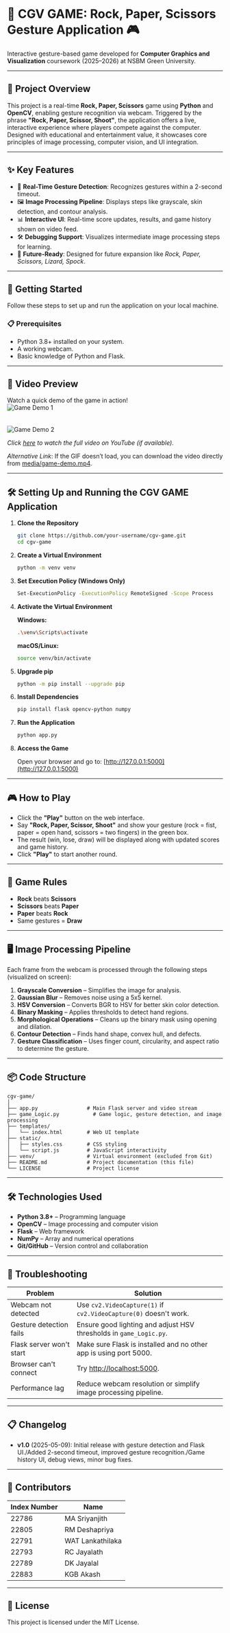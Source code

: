 # 🌟 CGV GAME: Rock, Paper, Scissors Gesture Application 🎮

Interactive gesture-based game developed for **Computer Graphics and Visualization** coursework (2025–2026) at NSBM Green University.

---

## 📝 Project Overview

This project is a real-time **Rock, Paper, Scissors** game using **Python** and **OpenCV**, enabling gesture recognition via webcam. Triggered by the phrase **"Rock, Paper, Scissor, Shoot"**, the application offers a live, interactive experience where players compete against the computer. Designed with educational and entertainment value, it showcases core principles of image processing, computer vision, and UI integration.

---

## ✨ Key Features

- 🎥 **Real-Time Gesture Detection**: Recognizes gestures within a 2-second timeout.
- 🖼️ **Image Processing Pipeline**: Displays steps like grayscale, skin detection, and contour analysis.
- 📊 **Interactive UI**: Real-time score updates, results, and game history shown on video feed.
- 🛠️ **Debugging Support**: Visualizes intermediate image processing steps for learning.
- 🌟 **Future-Ready**: Designed for future expansion like *Rock, Paper, Scissors, Lizard, Spock*.

---

## 🚀 Getting Started

Follow these steps to set up and run the application on your local machine.

### 📋 Prerequisites

- Python 3.8+ installed on your system.
- A working webcam.
- Basic knowledge of Python and Flask.

---

## 🎥 Video Preview

Watch a quick demo of the game in action!  
![Game Demo 1](/media/output.gif) <br><br><br>
![Game Demo 2](/media/output2.gif)

*Click [here](https://www.youtube.com/watch?v=your-video-id) to watch the full video on YouTube (if available).*

*Alternative Link*: If the GIF doesn’t load, you can download the video directly from [media/game-demo.mp4](media/game-demo.mp4).

---

## 🛠️ Setting Up and Running the CGV GAME Application

1. **Clone the Repository**
   ```bash
   git clone https://github.com/your-username/cgv-game.git
   cd cgv-game
   ```

2. **Create a Virtual Environment**
   ```bash
   python -m venv venv
   ```

3. **Set Execution Policy (Windows Only)**
   ```bash
   Set-ExecutionPolicy -ExecutionPolicy RemoteSigned -Scope Process
   ```

4. **Activate the Virtual Environment**

   **Windows:**
   ```bash
   .\venv\Scripts\activate
   ```

   **macOS/Linux:**
   ```bash
   source venv/bin/activate
   ```

5. **Upgrade pip**
   ```bash
   python -m pip install --upgrade pip
   ```

6. **Install Dependencies**
   ```bash
   pip install flask opencv-python numpy
   ```

7. **Run the Application**
   ```bash
   python app.py
   ```

8. **Access the Game**

   Open your browser and go to: [http://127.0.0.1:5000](http://127.0.0.1:5000)

---

## 🎮 How to Play

- Click the **"Play"** button on the web interface.
- Say **"Rock, Paper, Scissor, Shoot"** and show your gesture (rock = fist, paper = open hand, scissors = two fingers) in the green box.
- The result (win, lose, draw) will be displayed along with updated scores and game history.
- Click **"Play"** to start another round.

---

## 🎯 Game Rules

- **Rock** beats **Scissors**
- **Scissors** beats **Paper**
- **Paper** beats **Rock**
- Same gestures = **Draw**

---

## 🖥️ Image Processing Pipeline

Each frame from the webcam is processed through the following steps (visualized on screen):

1. **Grayscale Conversion** – Simplifies the image for analysis.
2. **Gaussian Blur** – Removes noise using a 5x5 kernel.
3. **HSV Conversion** – Converts BGR to HSV for better skin color detection.
4. **Binary Masking** – Applies thresholds to detect hand regions.
5. **Morphological Operations** – Cleans up the binary mask using opening and dilation.
6. **Contour Detection** – Finds hand shape, convex hull, and defects.
7. **Gesture Classification** – Uses finger count, circularity, and aspect ratio to determine the gesture.

---

## 📦 Code Structure

```
cgv-game/
│
├── app.py                # Main Flask server and video stream
├── game_Logic.py           # Game logic, gesture detection, and image processing
├── templates/
│   └── index.html        # Web UI template
├── static/
│   ├── styles.css        # CSS styling
│   └── script.js         # JavaScript interactivity
├── venv/                 # Virtual environment (excluded from Git)
├── README.md             # Project documentation (this file)
└── LICENSE               # Project license
```

---

## 🛠️ Technologies Used

- **Python 3.8+** – Programming language
- **OpenCV** – Image processing and computer vision
- **Flask** – Web framework
- **NumPy** – Array and numerical operations
- **Git/GitHub** – Version control and collaboration

---

## 🐛 Troubleshooting

| Problem                    | Solution                                                                 |
|----------------------------|--------------------------------------------------------------------------|
| Webcam not detected        | Use `cv2.VideoCapture(1)` if `cv2.VideoCapture(0)` doesn't work.         |
| Gesture detection fails    | Ensure good lighting and adjust HSV thresholds in `game_Logic.py`.         |
| Flask server won't start   | Make sure Flask is installed and no other app is using port 5000.        |
| Browser can't connect      | Try [http://localhost:5000](http://localhost:5000).                      |
| Performance lag            | Reduce webcam resolution or simplify image processing pipeline.          |

---

## 📋 Changelog

- **v1.0** (2025-05-09): Initial release with gesture detection and Flask UI./Added 2-second timeout, improved gesture recognition./Game history UI, debug views, minor bug fixes.
                    

---

## 👥 Contributors

| Index Number     | Name                  |
|------------------|-----------------------|
| 22786            | MA Sriyanjith         |
| 22805            | RM Deshapriya         |
| 22791            | WAT Lankathilaka      |
| 22793            | RC Jayalath           |
| 22789            | DK Jayalal            |
| 22883            | KGB Akash             |
---

## 📄 License

This project is licensed under the MIT License.
